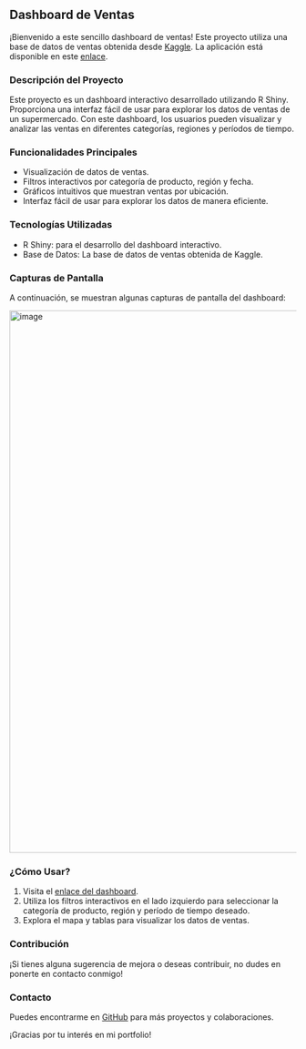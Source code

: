 ## Dashboard de Ventas

¡Bienvenido a este sencillo dashboard de ventas! Este proyecto utiliza una base de datos de ventas obtenida desde [Kaggle](https://www.kaggle.com/datasets/mohammadkaiftahir/superstore-sales-dataset). La aplicación está disponible en este [enlace](https://mblaya.shinyapps.io/dashboard/).

### Descripción del Proyecto

Este proyecto es un dashboard interactivo desarrollado utilizando R Shiny. Proporciona una interfaz fácil de usar para explorar los datos de ventas de un supermercado. Con este dashboard, los usuarios pueden visualizar y analizar las ventas en diferentes categorías, regiones y períodos de tiempo.

### Funcionalidades Principales

- Visualización de datos de ventas.
- Filtros interactivos por categoría de producto, región y fecha.
- Gráficos intuitivos que muestran ventas por ubicación.
- Interfaz fácil de usar para explorar los datos de manera eficiente.

### Tecnologías Utilizadas

- R Shiny: para el desarrollo del dashboard interactivo.
- Base de Datos: La base de datos de ventas obtenida de Kaggle.

### Capturas de Pantalla

A continuación, se muestran algunas capturas de pantalla del dashboard:

<img width="953" alt="image" src="https://github.com/Miguel-bc/dashboard/assets/58371119/a7d25ecd-d67e-4166-af3f-bf3c33e60b90">

### ¿Cómo Usar?

1. Visita el [enlace del dashboard](https://mblaya.shinyapps.io/dashboard/).
2. Utiliza los filtros interactivos en el lado izquierdo para seleccionar la categoría de producto, región y período de tiempo deseado.
3. Explora el mapa y tablas para visualizar los datos de ventas.

### Contribución

¡Si tienes alguna sugerencia de mejora o deseas contribuir, no dudes en ponerte en contacto conmigo!

### Contacto

Puedes encontrarme en [GitHub](https://github.com/Miguel-bc) para más proyectos y colaboraciones.

¡Gracias por tu interés en mi portfolio!
